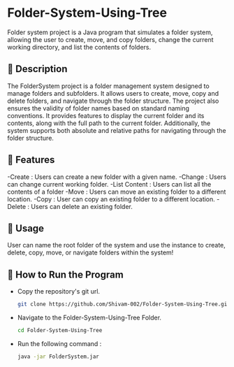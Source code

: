 # Folder-System-Using-Tree
 Folder system project is a Java program that simulates a folder system, allowing the user to create, move, and copy folders, change the current working directory, and list the contents of folders.

## 📑 Description
The FolderSystem project is a folder management system designed to manage folders and subfolders. It allows users to create, move, copy and delete folders, and navigate through the folder structure. The project also ensures the validity of folder names based on standard naming conventions. It provides features to display the current folder and its contents, along with the full path to the current folder. Additionally, the system supports both absolute and relative paths for navigating through the folder structure.
## 🚀 Features
 -Create : Users can create a new folder with a given name.
 -Change : Users can change current working folder.
 -List Content : Users can list all the contents of a folder
 -Move : Users can move an existing folder to a different location.
 -Copy : User can copy an existing folder to a different location.
 -Delete : Users can delete an existing folder.
 

## 🔧 Usage
User can name the root folder of the system and use the instance to create, delete, copy, move, or navigate folders within the system!
## 💾 How to Run the Program
  - Copy the repository's git url.
    ```sh
    git clone https://github.com/Shivam-002/Folder-System-Using-Tree.git
    ```
  - Navigate to the Folder-System-Using-Tree Folder.
    ```sh
    cd Folder-System-Using-Tree
    ```
  - Run the following command : 
    ```sh
    java -jar FolderSystem.jar
    ```

